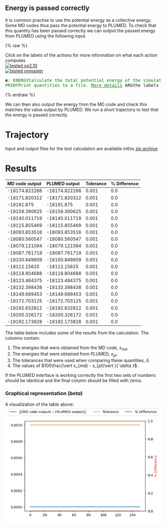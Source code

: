 Energy is passed correctly
--------------------------

It is common practise to use the potential energy as a collective energy.  Some MD codes thus pass the potential energy to PLUMED. 
To check that this quantity has been passed correctly we can output the passed energy from PLUMED using the following input.  

{% raw %}
<div class="plumedInputContainer">
<div class="plumedpreheader">
<div class="headerInfo" id="value_details_working1.dat"> Click on the labels of the actions for more information on what each action computes </div>
<div class="containerBadge">
<div class="headerBadge"><a href="working1.dat.plumed.stderr"><img src="https://img.shields.io/badge/2.10-passing-green.svg" alt="tested on2.10" /></a></div>
<div class="headerBadge"><a href="working1.dat.plumed_master.stderr"><img src="https://img.shields.io/badge/master-passing-green.svg" alt="tested onmaster" /></a></div>
</div>
</div>
<pre class="plumedlisting">
<b name="working1.date" onclick='showPath("working1.dat","working1.date","working1.date","black")'>e</b><span style="display:none;" id="working1.date">The ENERGY action with label <b>e</b> calculates the following quantities:<table  align="center" frame="void" width="95%" cellpadding="5%"><tr><td width="5%"><b> Quantity </b>  </td><td width="5%"><b> Type </b>  </td><td><b> Description </b> </td></tr><tr><td width="5%">e</td><td width="5%"><font color="black">scalar</font></td><td>the internal energy</td></tr></table></span>: <span class="plumedtooltip" style="color:green">ENERGY<span class="right">Calculate the total potential energy of the simulation box. <a href="https://www.plumed.org/doc-master/user-doc/html/ENERGY" style="color:green">More details</a><i></i></span></span> 
<span class="plumedtooltip" style="color:green">PRINT<span class="right">Print quantities to a file. <a href="https://www.plumed.org/doc-master/user-doc/html/PRINT" style="color:green">More details</a><i></i></span></span> <span class="plumedtooltip">ARG<span class="right">the labels of the values that you would like to print to the file<i></i></span></span>=<b name="working1.date">e</b> <span class="plumedtooltip">FILE<span class="right">the name of the file on which to output these quantities<i></i></span></span>=colvar
</pre></div>

 {% endraw %} 

We can then also output the energy from the MD code and check this matches the value output by PLUMED.  We run a short trajectory to test that the energy is passed correctly.

# Trajectory

Input and output files for the test calculation are available inthis [zip archive](energy_v2.10.zip)

# Results

| MD code output | PLUMED output | Tolerance | % Difference | 
|:-------------|:--------------|:--------------|:--------------| 
| -18174.822266 | -18174.822266 | 0.001 | 0.0 |
| -18171.820312 | -18171.820312 | 0.001 | 0.0 |
| -18191.875 | -18191.875 | 0.001 | 0.0 |
| -18159.390625 | -18159.390625 | 0.001 | 0.0 |
| -18140.011719 | -18140.011719 | 0.001 | 0.0 |
| -18115.855469 | -18115.855469 | 0.001 | 0.0 |
| -18093.853516 | -18093.853516 | 0.001 | 0.0 |
| -18080.560547 | -18080.560547 | 0.001 | 0.0 |
| -18079.121094 | -18079.121094 | 0.001 | 0.0 |
| -18087.761719 | -18087.761719 | 0.001 | 0.0 |
| -18100.849609 | -18100.849609 | 0.001 | 0.0 |
| -18112.15625 | -18112.15625 | 0.001 | 0.0 |
| -18118.804688 | -18118.804688 | 0.001 | 0.0 |
| -18123.484375 | -18123.484375 | 0.001 | 0.0 |
| -18132.398438 | -18132.398438 | 0.001 | 0.0 |
| -18149.689453 | -18149.689453 | 0.001 | 0.0 |
| -18172.703125 | -18172.703125 | 0.001 | 0.0 |
| -18192.632812 | -18192.632812 | 0.001 | 0.0 |
| -18200.326172 | -18200.326172 | 0.001 | 0.0 |
| -18192.173828 | -18192.173828 | 0.001 | 0.0 |


The table below includes some of the results from the calculation.  The columns contain:

1. The energies that were obtained from the MD code, $x_{md}$.
2. The energies that were obtained from PLUMED, $x_{pl}$.
3. The tolerances that were used when comparing these quantities, $\delta$.
4. The values of $100\frac{\vert x_{md} - x_{pl}\vert }{ \delta }$.

If the PLUMED interface is working correctly the first two sets of numbers should be identical and the final column should be filled with zeros.

### Graphical representation (_beta_)
A visualization of the table above:  
![energy_v2.10](./energy_v2.10.png)
